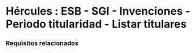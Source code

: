 # Hércules : ESB \- SGI \- Invenciones \- Periodo titularidad \- Listar titulares



### Requisitos relacionados






